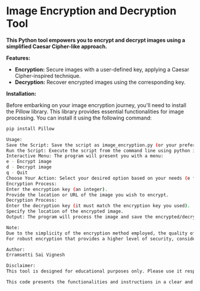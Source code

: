 # Image Encryption and Decryption Tool

**This Python tool empowers you to encrypt and decrypt images using a simplified Caesar Cipher-like approach.**

**Features:**

* **Encryption:** Secure images with a user-defined key, applying a Caesar Cipher-inspired technique.
* **Decryption:** Recover encrypted images using the corresponding key.

**Installation:**

Before embarking on your image encryption journey, you'll need to install the Pillow library. This library provides essential functionalities for image processing. You can install it using the following command:

```bash
pip install Pillow

Usage:
Save the Script: Save the script as image_encryption.py (or your preferred name).
Run the Script: Execute the script from the command line using python image_encryption.py.
Interactive Menu: The program will present you with a menu:
e - Encrypt image
d - Decrypt image
q - Quit
Choose Your Action: Select your desired option based on your needs (e for encryption, d for decryption, or q to quit).
Encryption Process:
Enter the encryption key (an integer).
Provide the location or URL of the image you wish to encrypt.
Decryption Process:
Enter the decryption key (it must match the encryption key you used).
Specify the location of the encrypted image.
Output: The program will process the image and save the encrypted/decrypted version as encrypted_image.png or decrypted_image.png respectively.

Note:
Due to the simplicity of the encryption method employed, the quality of the decrypted image might be slightly lower compared to the original image. This is because of integer division and potential information loss.
For robust encryption that provides a higher level of security, consider exploring more complex encryption algorithms.

Author:
Erramsetti Sai Vignesh

Disclaimer:
This tool is designed for educational purposes only. Please use it responsibly and be aware that it might not offer the highest level of security for sensitive data.

This code presents the functionalities and instructions in a clear and user-friendly manner, while maintaining a professional tone. It also highlights the potential quality reduction in decrypted images and the need for stronger encryption for sensitive information.
